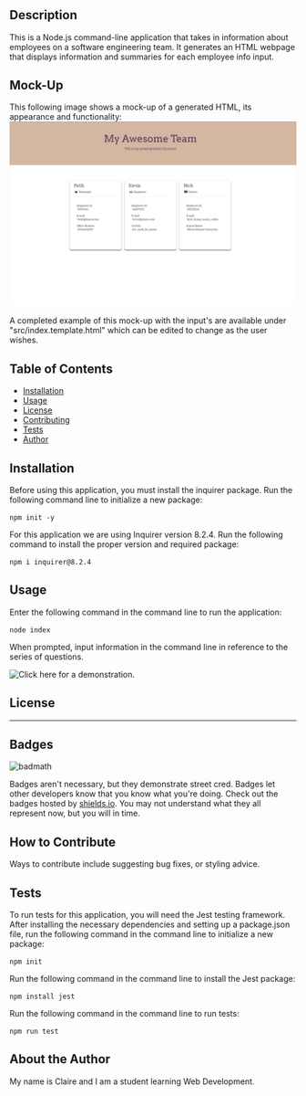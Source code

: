 # <The-Amazing-Team-Profile-Generator>

## Description

This is a Node.js command-line application that takes in information about employees on a software engineering team. It generates an HTML webpage that displays information and summaries for each employee info input.

## Mock-Up

This following image shows a mock-up of a generated HTML, its appearance and functionality:
![HTML webpage of the Team Profile Generator titled "My Awesome Team" that features three boxes listing employees names, titles, and other key info.](./src/assets/images/mock-up-html.png)

A completed example of this mock-up with the input's are available under "src/index.template.html" which can be edited to change as the user wishes. 

## Table of Contents

- [Installation](#installation)
- [Usage](#usage)
- [License](#license)
- [Contributing](#how-to-contribute)
- [Tests](#tests)
- [Author](#about-the-author)

## Installation

Before using this application, you must install the inquirer package.
Run the following command line to initialize a new package:
~~~
npm init -y
~~~

For this application we are using Inquirer version 8.2.4.
Run the following command to install the proper version and required package:
~~~
npm i inquirer@8.2.4
~~~

## Usage

Enter the following command in the command line to run the application:
~~~
node index
~~~

When prompted, input information in the command line in reference to the series of questions.

![Click here for a demonstration.]()

## License

- - - 

## Badges

![badmath](https://img.shields.io/github/languages/top/nielsenjared/badmath)

Badges aren't necessary, but they demonstrate street cred. Badges let other developers know that you know what you're doing. Check out the badges hosted by [shields.io](https://shields.io/). You may not understand what they all represent now, but you will in time.

## How to Contribute

Ways to contribute include suggesting bug fixes, or styling advice.

## Tests

To run tests for this application, you will need the Jest testing framework.
After installing the necessary dependencies and setting up a package.json file, run the following command in the command line to initialize a new package:
~~~
npm init
~~~

Run the following command in the command line to install the Jest package:
~~~
npm install jest
~~~

Run the following command in the command line to run tests:
~~~
npm run test
~~~

## About the Author

My name is Claire and I am a student learning Web Development.